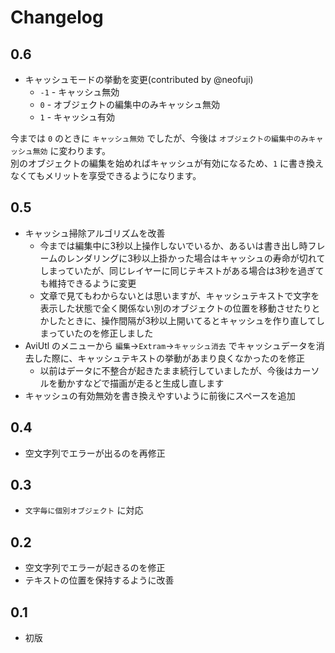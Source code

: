 # Changelog

## 0.6

- キャッシュモードの挙動を変更(contributed by @neofuji)
  - `-1` - キャッシュ無効
  - `0` - オブジェクトの編集中のみキャッシュ無効
  - `1` - キャッシュ有効

今までは `0` のときに `キャッシュ無効` でしたが、今後は `オブジェクトの編集中のみキャッシュ無効` に変わります。  
別のオブジェクトの編集を始めればキャッシュが有効になるため、`1` に書き換えなくてもメリットを享受できるようになります。

## 0.5

- キャッシュ掃除アルゴリズムを改善
  - 今までは編集中に3秒以上操作しないでいるか、あるいは書き出し時フレームのレンダリングに3秒以上掛かった場合はキャッシュの寿命が切れてしまっていたが、同じレイヤーに同じテキストがある場合は3秒を過ぎても維持できるように変更
  - 文章で見てもわからないとは思いますが、キャッシュテキストで文字を表示した状態で全く関係ない別のオブジェクトの位置を移動させたりとかしたときに、操作間隔が3秒以上開いてるとキャッシュを作り直してしまっていたのを修正しました
- AviUtl のメニューから `編集`→`Extram`→`キャッシュ消去` でキャッシュデータを消去した際に、キャッシュテキストの挙動があまり良くなかったのを修正
  - 以前はデータに不整合が起きたまま続行していましたが、今後はカーソルを動かすなどで描画が走ると生成し直します
- キャッシュの有効無効を書き換えやすいように前後にスペースを追加

## 0.4

- 空文字列でエラーが出るのを再修正

## 0.3

- `文字毎に個別オブジェクト` に対応

## 0.2

- 空文字列でエラーが起きるのを修正
- テキストの位置を保持するように改善

## 0.1

- 初版
